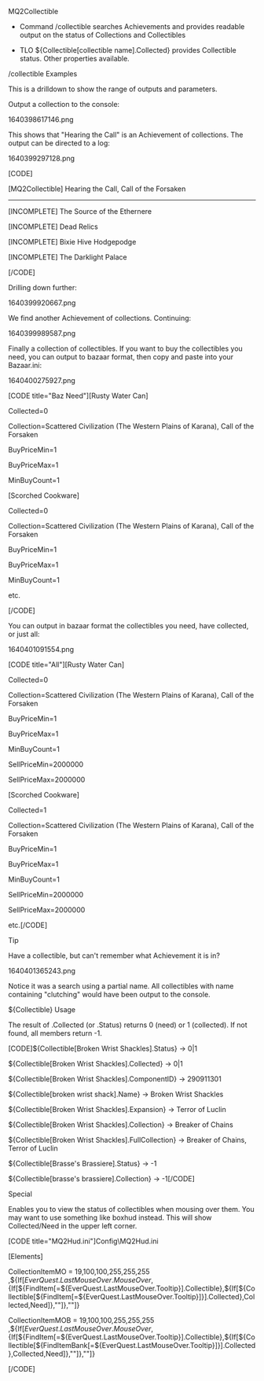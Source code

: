 MQ2Collectible



- Command /collectible searches Achievements and provides readable output on the status of Collections and Collectibles



- TLO ${Collectible[collectible name].Collected} provides Collectible status. Other properties available.





/collectible Examples



This is a drilldown to show the range of outputs and parameters.



Output a collection to the console:



1640398617146.png



This shows that "Hearing the Call" is an Achievement of collections. The output can be directed to a log:



1640399297128.png



[CODE]

[MQ2Collectible] Hearing the Call, Call of the Forsaken

-----------------------------------------------------------------------------------------

[INCOMPLETE] The Source of the Ethernere

[INCOMPLETE] Dead Relics

[INCOMPLETE] Bixie Hive Hodgepodge

[INCOMPLETE] The Darklight Palace

[/CODE]



Drilling down further:



1640399920667.png



We find another Achievement of collections. Continuing:



1640399989587.png



Finally a collection of collectibles. If you want to buy the collectibles you need, you can output to bazaar format, then copy and paste into your Bazaar.ini:



1640400275927.png



[CODE title="Baz Need"][Rusty Water Can]

Collected=0

Collection=Scattered Civilization (The Western Plains of Karana), Call of the Forsaken

BuyPriceMin=1

BuyPriceMax=1

MinBuyCount=1

[Scorched Cookware]

Collected=0

Collection=Scattered Civilization (The Western Plains of Karana), Call of the Forsaken

BuyPriceMin=1

BuyPriceMax=1

MinBuyCount=1



etc.

[/CODE]



You can output in bazaar format the collectibles you need, have collected, or just all:



1640401091554.png



[CODE title="All"][Rusty Water Can]

Collected=0

Collection=Scattered Civilization (The Western Plains of Karana), Call of the Forsaken

BuyPriceMin=1

BuyPriceMax=1

MinBuyCount=1

SellPriceMin=2000000

SellPriceMax=2000000

[Scorched Cookware]

Collected=1

Collection=Scattered Civilization (The Western Plains of Karana), Call of the Forsaken

BuyPriceMin=1

BuyPriceMax=1

MinBuyCount=1

SellPriceMin=2000000

SellPriceMax=2000000



etc.[/CODE]



Tip



Have a collectible, but can't remember what Achievement it is in?



1640401365243.png



Notice it was a search using a partial name. All collectibles with name containing "clutching" would have been output to the console.





${Collectible} Usage



The result of .Collected (or .Status) returns 0 (need) or 1 (collected). If not found, all members return -1.



[CODE]${Collectible[Broken Wrist Shackles].Status}         -> 0|1

${Collectible[Broken Wrist Shackles].Collected}      -> 0|1

${Collectible[Broken Wrist Shackles].ComponentID}    -> 290911301

${Collectible[broken wrist shack].Name}              -> Broken Wrist Shackles

${Collectible[Broken Wrist Shackles].Expansion}      -> Terror of Luclin

${Collectible[Broken Wrist Shackles].Collection}     -> Breaker of Chains

${Collectible[Broken Wrist Shackles].FullCollection} -> Breaker of Chains, Terror of Luclin

${Collectible[Brasse's Brassiere].Status}            -> -1

${Collectible[brasse's brassiere].Collection}        -> -1[/CODE]





Special



Enables you to view the status of collectibles when mousing over them.  You may want to use something like boxhud instead. This will show Collected/Need in the upper left corner.



[CODE title="MQ2Hud.ini"]Config\MQ2Hud.ini



[Elements]

CollectionItemMO = 19,100,100,255,255,255 ,${If[${EverQuest.LastMouseOver.MouseOver},${If[${FindItem[=${EverQuest.LastMouseOver.Tooltip}].Collectible},${If[${Collectible[${FindItem[=${EverQuest.LastMouseOver.Tooltip}]}].Collected},Collected,Need]},""]},""]}

CollectionItemMOB = 19,100,100,255,255,255 ,${If[${EverQuest.LastMouseOver.MouseOver},${If[${FindItem[=${EverQuest.LastMouseOver.Tooltip}].Collectible},${If[${Collectible[${FindItemBank[=${EverQuest.LastMouseOver.Tooltip}]}].Collected},Collected,Need]},""]},""]}

[/CODE]